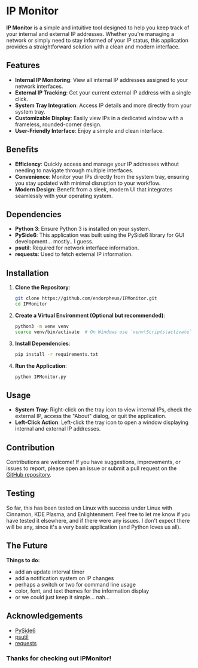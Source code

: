 # IP Monitor

**IP Monitor** is a simple and intuitive tool designed to help you keep track of your internal and external IP addresses. Whether you're managing a network or simply need to stay informed of your IP status, this application provides a straightforward solution with a clean and modern interface.

## Features

- **Internal IP Monitoring**: View all internal IP addresses assigned to your network interfaces.
- **External IP Tracking**: Get your current external IP address with a single click.
- **System Tray Integration**: Access IP details and more directly from your system tray.
- **Customizable Display**: Easily view IPs in a dedicated window with a frameless, rounded-corner design.
- **User-Friendly Interface**: Enjoy a simple and clean interface.

## Benefits

- **Efficiency**: Quickly access and manage your IP addresses without needing to navigate through multiple interfaces.
- **Convenience**: Monitor your IPs directly from the system tray, ensuring you stay updated with minimal disruption to your workflow.
- **Modern Design**: Benefit from a sleek, modern UI that integrates seamlessly with your operating system.

## Dependencies

- **Python 3**: Ensure Python 3 is installed on your system.
- **PySide6**: This application was built using the PySide6 library for GUI development... mostly.. I guess.
- **psutil**: Required for network interface information.
- **requests**: Used to fetch external IP information.

## Installation

1. **Clone the Repository**:
   ```bash
   git clone https://github.com/endorpheus/IPMonitor.git
   cd IPMonitor
   ```

2. **Create a Virtual Environment (Optional but recommended)**:
   ```bash
   python3 -m venv venv
   source venv/bin/activate  # On Windows use `venv\Scripts\activate`
   ```

3. **Install Dependencies**:
   ```bash
   pip install -r requirements.txt
   ```

4. **Run the Application**:
   ```bash
   python IPMonitor.py
   ```

## Usage

- **System Tray**: Right-click on the tray icon to view internal IPs, check the external IP, access the "About" dialog, or quit the application.
- **Left-Click Action**: Left-click the tray icon to open a window displaying internal and external IP addresses.

## Contribution

Contributions are welcome! If you have suggestions, improvements, or issues to report, please open an issue or submit a pull request on the [GitHub repository](https://github.com/endorpheus/IPMonitor).

## Testing

So far, this has been tested on Linux with success under Linux with Cinnamon, KDE Plasma, and Enlightenment.
Feel free to let me know if you have tested it elsewhere, and if there were any issues. I don't expect there will be any, since it's a very basic application (and Python loves us all).

## The Future

**Things to do:**
- add an update interval timer
- add a notification system on IP changes
- perhaps a switch or two for command line usage
- color, font, and text themes for the information display
- or we could just keep it simple... nah...

## Acknowledgements

- [PySide6](https://doc.qt.io/qtforpython/)
- [psutil](https://psutil.readthedocs.io/en/latest/)
- [requests](https://docs.python-requests.org/en/latest/)

### Thanks for checking out IPMonitor!

